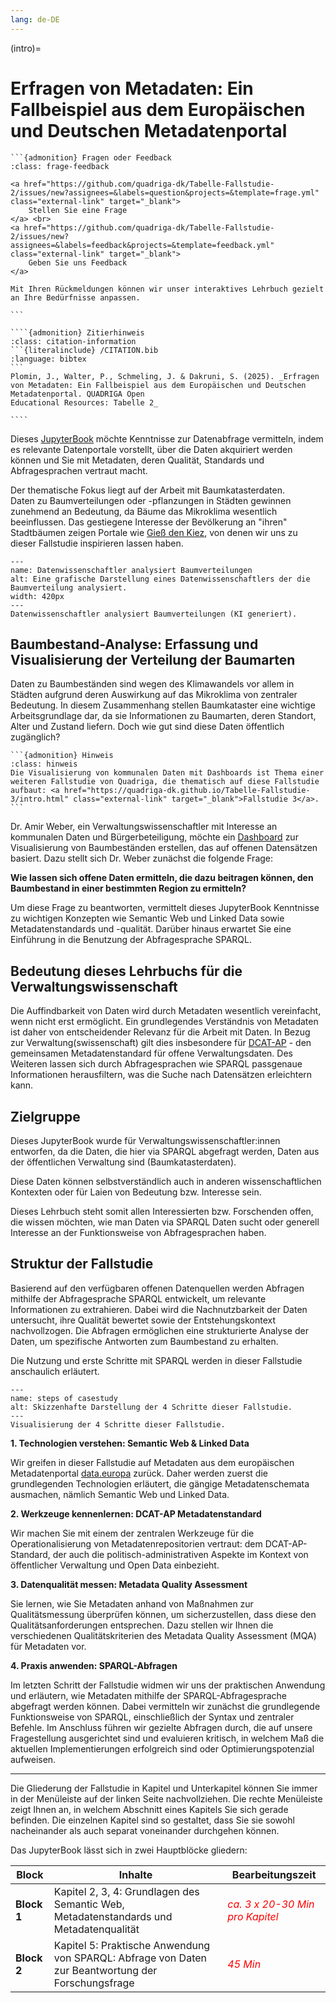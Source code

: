 ```yaml
---
lang: de-DE
---
```


(intro)=
# Erfragen von Metadaten: Ein Fallbeispiel aus dem Europäischen und Deutschen Metadatenportal

`````{margin}
```{admonition} Fragen oder Feedback 
:class: frage-feedback

<a href="https://github.com/quadriga-dk/Tabelle-Fallstudie-2/issues/new?assignees=&labels=question&projects=&template=frage.yml" class="external-link" target="_blank">
    Stellen Sie eine Frage
</a> <br>
<a href="https://github.com/quadriga-dk/Tabelle-Fallstudie-2/issues/new?assignees=&labels=feedback&projects=&template=feedback.yml" class="external-link" target="_blank">
    Geben Sie uns Feedback
</a>

Mit Ihren Rückmeldungen können wir unser interaktives Lehrbuch gezielt an Ihre Bedürfnisse anpassen.

```
`````

`````{margin}
````{admonition} Zitierhinweis
:class: citation-information
```{literalinclude} /CITATION.bib
:language: bibtex
```
Plomin, J., Walter, P., Schmeling, J. & Dakruni, S. (2025). _Erfragen von Metadaten: Ein Fallbeispiel aus dem Europäischen und Deutschen Metadatenportal. QUADRIGA Open
Educational Resources: Tabelle 2_ 

````
`````

Dieses <a href="https://jupyterbook.org/en/stable/intro.html" class="external-link" target="_blank">JupyterBook</a> möchte Kenntnisse zur Datenabfrage vermitteln, indem es relevante Datenportale vorstellt, über die Daten akquiriert werden können und Sie mit Metadaten, deren Qualität, Standards und Abfragesprachen vertraut macht.

Der thematische Fokus liegt auf der Arbeit mit Baumkatasterdaten.  
Daten zu Baumverteilungen oder -pflanzungen in Städten gewinnen zunehmend an Bedeutung, da Bäume das Mikroklima wesentlich beeinflussen. Das gestiegene Interesse der Bevölkerung an "ihren" Stadtbäumen zeigen Portale wie <a href="https://www.giessdenkiez.de/map?treeAgeMax=200&lang=de&lat=52.494590307846366&lng=13.388836926491992" class="external-link" target="_blank">Gieß den Kiez</a>, von denen wir uns zu dieser Fallstudie inspirieren lassen haben.


```{figure} /assets/Datenwissenschaftler_analysiert_Baumverteilungen.png
---
name: Datenwissenschaftler analysiert Baumverteilungen
alt: Eine grafische Darstellung eines Datenwissenschaftlers der die Baumverteilung analysiert.
width: 420px
---
Datenwissenschaftler analysiert Baumverteilungen (KI generiert).
```

## Baumbestand-Analyse: Erfassung und Visualisierung der Verteilung der Baumarten

Daten zu Baumbeständen sind wegen des Klimawandels vor allem in Städten aufgrund deren Auswirkung auf das Mikroklima von zentraler Bedeutung. In diesem Zusammenhang stellen Baumkataster eine wichtige Arbeitsgrundlage dar, da sie Informationen zu Baumarten, deren Standort, Alter und Zustand liefern. Doch wie gut sind diese Daten öffentlich zugänglich?

`````{margin}
```{admonition} Hinweis 
:class: hinweis
Die Visualisierung von kommunalen Daten mit Dashboards ist Thema einer weiteren Fallstudie von Quadriga, die thematisch auf diese Fallstudie aufbaut: <a href="https://quadriga-dk.github.io/Tabelle-Fallstudie-3/intro.html" class="external-link" target="_blank">Fallstudie 3</a>.
```
`````

Dr. Amir Weber, ein Verwaltungswissenschaftler mit Interesse an kommunalen Daten und Bürgerbeteiligung, möchte ein <a href="https://quadriga-dk.github.io/Tabelle-Fallstudie-3/intro.html" class="external-link" target="_blank">Dashboard</a> zur Visualisierung von Baumbeständen erstellen, das auf offenen Datensätzen basiert. Dazu stellt sich Dr. Weber zunächst die folgende Frage:

**Wie lassen sich offene Daten ermitteln, die dazu beitragen können, den Baumbestand in einer bestimmten Region zu ermitteln?**   

Um diese Frage zu beantworten, vermittelt dieses JupyterBook Kenntnisse zu wichtigen Konzepten wie Semantic Web und Linked Data sowie Metadatenstandards und -qualität. Darüber hinaus erwartet Sie eine Einführung in die Benutzung der Abfragesprache SPARQL.  

## Bedeutung dieses Lehrbuchs für die Verwaltungswissenschaft

Die Auffindbarkeit von Daten wird durch Metadaten wesentlich vereinfacht, wenn nicht erst ermöglicht. Ein grundlegendes Verständnis von Metadaten ist daher von entscheidender Relevanz für die Arbeit mit Daten. In Bezug zur Verwaltung(swissenschaft) gilt dies insbesondere für <a href="https://www.dcat-ap.de/" class="external-link" target="_blank">DCAT-AP</a> - den gemeinsamen Metadatenstandard für offene Verwaltungsdaten. Des Weiteren lassen sich durch Abfragesprachen wie SPARQL passgenaue Informationen herausfiltern, was die Suche nach Datensätzen erleichtern kann.

## Zielgruppe

Dieses JupyterBook wurde für Verwaltungswissenschaftler:innen entworfen, da die Daten, die hier via SPARQL abgefragt werden, Daten aus der öffentlichen Verwaltung sind (Baumkatasterdaten).

Diese Daten können selbstverständlich auch in anderen wissenschaftlichen Kontexten oder für Laien von Bedeutung bzw. Interesse sein.


Dieses Lehrbuch steht somit allen Interessierten bzw. Forschenden offen, die wissen möchten, wie man Daten via SPARQL Daten sucht oder generell Interesse an der Funktionsweise von Abfragesprachen haben.


## Struktur der Fallstudie

Basierend auf den verfügbaren offenen Datenquellen werden Abfragen mithilfe der Abfragesprache SPARQL entwickelt, um relevante Informationen zu extrahieren. Dabei wird die Nachnutzbarkeit der Daten untersucht, ihre Qualität bewertet sowie der Entstehungskontext nachvollzogen. Die Abfragen ermöglichen eine strukturierte Analyse der Daten, um spezifische Antworten zum Baumbestand zu erhalten.

Die Nutzung und erste Schritte mit SPARQL werden in dieser Fallstudie anschaulich erläutert.  


```{figure} /assets/FS-Schritte.png
---
name: steps of casestudy
alt: Skizzenhafte Darstellung der 4 Schritte dieser Fallstudie.
---
Visualisierung der 4 Schritte dieser Fallstudie.
```


**1. Technologien verstehen: Semantic Web & Linked Data** 

Wir greifen in dieser Fallstudie auf Metadaten aus dem europäischen Metadatenportal <a href="https://data.europa.eu/en" class="external-link" target="_blank">data.europa</a> zurück. Daher werden zuerst die grundlegenden Technologien erläutert, die gängige Metadatenschemata ausmachen, nämlich Semantic Web und Linked Data.

**2. Werkzeuge kennenlernen: DCAT-AP Metadatenstandard**

Wir machen Sie mit einem der zentralen Werkzeuge für die Operationalisierung von Metadatenrepositorien vertraut: dem DCAT-AP-Standard, der auch die politisch-administrativen Aspekte im Kontext von öffentlicher Verwaltung und Open Data einbezieht. 

**3. Datenqualität messen: Metadata Quality Assessment** 

Sie lernen, wie Sie Metadaten anhand von Maßnahmen zur Qualitätsmessung überprüfen können, um sicherzustellen, dass diese den Qualitätsanforderungen entsprechen. Dazu stellen wir Ihnen die verschiedenen Qualitätskriterien des Metadata Quality Assessment (MQA) für Metadaten vor.

**4. Praxis anwenden: SPARQL-Abfragen**

Im letzten Schritt der Fallstudie widmen wir uns der praktischen Anwendung und erläutern, wie Metadaten mithilfe der SPARQL-Abfragesprache abgefragt werden können. Dabei vermitteln wir zunächst die grundlegende Funktionsweise von SPARQL, einschließlich der Syntax und zentraler Befehle. Im Anschluss führen wir gezielte Abfragen durch, die auf unsere Fragestellung ausgerichtet sind und evaluieren kritisch, in welchem Maß die aktuellen Implementierungen erfolgreich sind oder Optimierungspotenzial aufweisen.  

---
  

Die Gliederung der Fallstudie in Kapitel und Unterkapitel können Sie immer in der Menüleiste auf der linken Seite nachvollziehen. Die rechte Menüleiste zeigt Ihnen an, in welchem Abschnitt eines Kapitels Sie sich gerade befinden.
Die einzelnen Kapitel sind so gestaltet, dass Sie sie sowohl nacheinander als auch separat voneinander durchgehen können.

Das JupyterBook lässt sich in zwei Hauptblöcke gliedern:


|       Block              |     Inhalte                                               |    Bearbeitungszeit              |  
|---------------------|----------------------------------------------------|----------------------------------------------------|
| **Block 1**           | Kapitel 2, 3, 4: Grundlagen des Semantic Web, Metadatenstandards und Metadatenqualität |  <span style="color:red">*ca. 3 x 20-30 Min pro Kapitel*</span> |  
| **Block 2**| Kapitel 5: Praktische Anwendung von SPARQL: Abfrage von Daten zur Beantwortung der Forschungsfrage                                                     | <span style="color:red">*45 Min*</span> |
